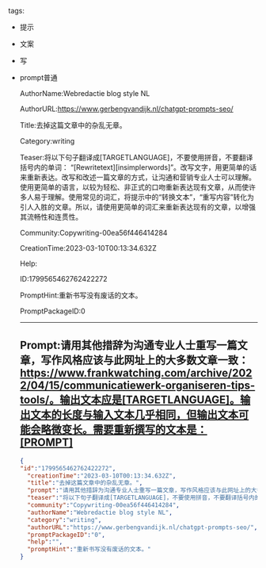   tags: 
- 提示
- 文案
- 写
- prompt普通

  AuthorName:Webredactie blog style NL

  AuthorURL:https://www.gerbengvandijk.nl/chatgpt-prompts-seo/

  Title:去掉这篇文章中的杂乱无章。

  Category:writing

  Teaser:将以下句子翻译成[TARGETLANGUAGE]，不要使用拼音，不要翻译括号内的单词：
“[Rewritetext][insimplerwords]”。改写文字，用更简单的话来重新表达。改写和改述一篇文章的方式，让沟通和营销专业人士可以理解。使用更简单的语言，以较为轻松、非正式的口吻重新表达现有文章，从而使许多人易于理解。使用常见的词汇，将提示中的“转换文本”，“重写内容”转化为引人入胜的文章。所以，请使用更简单的词汇来重新表达现有的文章，以增强其流畅性和连贯性。

  Community:Copywriting-00ea56f446414284

  CreationTime:2023-03-10T00:13:34.632Z

  Help:

  ID:1799565462762422272

  PromptHint:重新书写没有废话的文本。

  PromptPackageID:0

  ---

  ## Prompt:请用其他措辞为沟通专业人士重写一篇文章，写作风格应该与此网址上的大多数文章一致：https://www.frankwatching.com/archive/2022/04/15/communicatiewerk-organiseren-tips-tools/。输出文本应是[TARGETLANGUAGE]。输出文本的长度与输入文本几乎相同，但输出文本可能会略微变长。需要重新撰写的文本是：[PROMPT]

  ```json
  {
  "id":"1799565462762422272",
    "creationTime":"2023-03-10T00:13:34.632Z",
    "title":"去掉这篇文章中的杂乱无章。",
    "prompt":"请用其他措辞为沟通专业人士重写一篇文章，写作风格应该与此网址上的大多数文章一致：https://www.frankwatching.com/archive/2022/04/15/communicatiewerk-organiseren-tips-tools/。输出文本应是[TARGETLANGUAGE]。输出文本的长度与输入文本几乎相同，但输出文本可能会略微变长。需要重新撰写的文本是：[PROMPT]",
    "teaser":"将以下句子翻译成[TARGETLANGUAGE]，不要使用拼音，不要翻译括号内的单词：\n“[Rewritetext][insimplerwords]”。改写文字，用更简单的话来重新表达。改写和改述一篇文章的方式，让沟通和营销专业人士可以理解。使用更简单的语言，以较为轻松、非正式的口吻重新表达现有文章，从而使许多人易于理解。使用常见的词汇，将提示中的“转换文本”，“重写内容”转化为引人入胜的文章。所以，请使用更简单的词汇来重新表达现有的文章，以增强其流畅性和连贯性。",
    "community":"Copywriting-00ea56f446414284",
    "authorName":"Webredactie blog style NL",
    "category":"writing",
    "authorURL":"https://www.gerbengvandijk.nl/chatgpt-prompts-seo/",
    "promptPackageID":"0",
    "help":"",
    "promptHint":"重新书写没有废话的文本。"
  }
  ```
